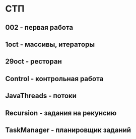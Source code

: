# СТП
 
## 002 - первая работа

## 1oct - массивы, итераторы

## 29oct - ресторан

## Control - контрольная работа

## JavaThreads - потоки  

## Recursion - задания на рекунсию

## TaskManager - планировщик заданий
